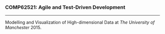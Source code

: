 ### COMP62521: Agile and Test-Driven Development
---------------------------------------

Modelling and Visualization of High-dimensional Data at _The University of Manchester_ 2015.
